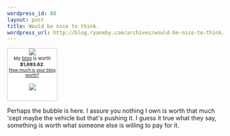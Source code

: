 ```yaml
--- 
wordpress_id: 88
layout: post
title: Would be nice to think.
wordpress_url: http://blog.ryaneby.com/archives/would-be-nice-to-think/
---
```

<div style="border: 1px solid #cccccc; background-color: white; width: 115px; text-align: center; padding: 0 0 10px 0;"><p style="margin: 0"><img src="http://static.flickr.com/23/25822676_789bf55448_t.jpg" style="border:0;"/><br /> 		<span style="font-size: 11px;">My <a href="http://blog.ryaneby.com">blog</a> is worth <b>$1,693.62</b>.</span><br /><span style="font-size: 10px;"><a href="http://www.business-opportunities.biz/projects/how-much-is-your-blog-worth/">How much is your blog worth?</a></span></p><p><a href="http://www.technorati.com/" style="border: 0px;"><img src="http://technorati.com/pix/tech-logo-embed.gif" style="border: 0px;"/></a></p></div>

Perhaps the bubble is here. I assure you nothing I own is worth that much 'cept maybe the vehicle but that's pushing it. I guess it true what they say, something is worth what someone else is willing to pay for it.
